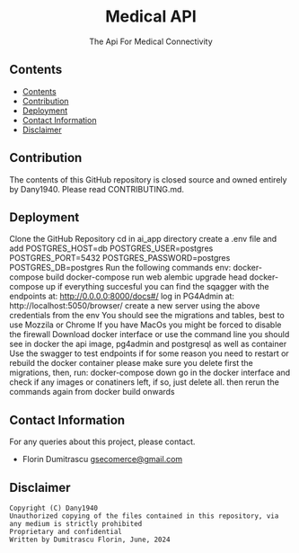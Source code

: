 <h1 align="center">Medical API</h1>
<p align="center">The Api For Medical Connectivity</p>

## Contents

- [Contents](#contents)
- [Contribution](#contribution)
- [Deployment](#deployment)
- [Contact Information](#contact-information)
- [Disclaimer](#disclaimer)


## Contribution

The contents of this GitHub repository is closed source and owned entirely by Dany1940.  Please read CONTRIBUTING.md.

## Deployment

Clone the GitHub Repository
cd in ai_app directory
create a .env file and add
POSTGRES_HOST=db
POSTGRES_USER=postgres
POSTGRES_PORT=5432
POSTGRES_PASSWORD=postgres
POSTGRES_DB=postgres
Run the following commands env:
 docker-compose build
 docker-compose run web alembic upgrade head
 docker-compose up
if everything succesful you can find the sqagger with the endpoints at:
http://0.0.0.0:8000/docs#/
log in PG4Admin at:
http://localhost:5050/browser/
create a new server using the above credentials from the env
You should see the migrations and tables, best to use Mozzila or Chrome
If you have MacOs you might be forced to disable the firewall
Download docker interface or use the command line
you should see in docker the api image, pg4admin and postgresql as well as container
Use the swagger to test endpoints
if for some reason you need to restart or rebuild the docker container
please make sure you delete first the migrations, then,  run:
docker-compose down
go in the docker interface and check if any images or conatiners left, if so, just delete all.
then rerun the commands again from docker build onwards









## Contact Information

For any queries about this project, please contact.

- Florin Dumitrascu <gsecomerce@gmail.com>

## Disclaimer

```
Copyright (C) Dany1940
Unauthorized copying of the files contained in this repository, via any medium is strictly prohibited
Proprietary and confidential
Written by Dumitrascu Florin, June, 2024
```

